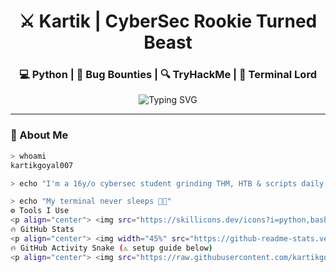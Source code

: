 <h1 align="center">⚔️ Kartik | CyberSec Rookie Turned Beast</h1>
<h3 align="center">💻 Python | 🧠 Bug Bounties | 🔍 TryHackMe | 🚀 Terminal Lord</h3>

<p align="center">
  <img src="https://readme-typing-svg.herokuapp.com?font=Fira+Code&size=22&pause=1000&color=00FF91&width=435&lines=Living+in+Linux+24%2F7;Pwn+CTFs+like+a+beast;Recon+scripts+on+repeat;Building+a+SOC+in+my+closet;Red+Team+Vibes+%F0%9F%94%AB" alt="Typing SVG" />
</p>

---

### 🧠 About Me
```bash
> whoami
kartikgoyal007

> echo "I'm a 16y/o cybersec student grinding THM, HTB & scripts daily."

> echo "My terminal never sleeps 🧑‍💻"
⚙️ Tools I Use
<p align="center"> <img src="https://skillicons.dev/icons?i=python,bash,linux,nmap,wireshark,burpsuite,github&theme=dark" /> </p>
🔥 GitHub Stats
<p align="center"> <img width="45%" src="https://github-readme-stats.vercel.app/api?username=kartikgoyal007&show_icons=true&theme=radical" /> <img width="45%" src="https://github-readme-stats.vercel.app/api/top-langs/?username=kartikgoyal007&layout=compact&theme=radical" /> </p>
🔥 GitHub Activity Snake (⚠️ setup guide below)
<p align="center"> <img src="https://raw.githubusercontent.com/kartikgoyal007/kartikgoyal007/output/github-contribution-grid-snake-dark.svg" /> </p>
